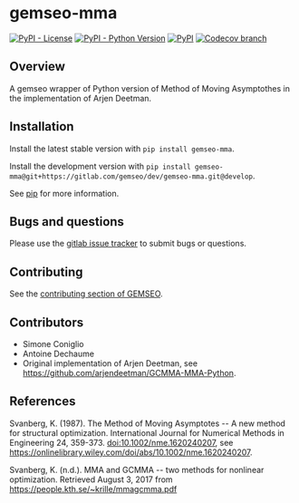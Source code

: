 <!--
Copyright 2021 IRT Saint Exupéry, https://www.irt-saintexupery.com

This work is licensed under the Creative Commons Attribution-ShareAlike 4.0
International License. To view a copy of this license, visit
http://creativecommons.org/licenses/by-sa/4.0/ or send a letter to Creative
Commons, PO Box 1866, Mountain View, CA 94042, USA.
-->

# gemseo-mma

[![PyPI - License](https://img.shields.io/pypi/l/gemseo)](https://www.gnu.org/licenses/lgpl-3.0.en.html)
[![PyPI - Python Version](https://img.shields.io/pypi/pyversions/gemseo-mma)](https://pypi.org/project/gemseo-mma/)
[![PyPI](https://img.shields.io/pypi/v/gemseo-mma)](https://pypi.org/project/gemseo-mma/)
[![Codecov branch](https://img.shields.io/codecov/c/gitlab/gemseo:dev/gemseo-mma/develop)](https://app.codecov.io/gl/gemseo:dev/gemseo-mma)

## Overview

A gemseo wrapper of Python version of Method of Moving Asymptothes in the implementation of Arjen Deetman.

## Installation

Install the latest stable version with `pip install gemseo-mma`.

Install the development version with
`pip install gemseo-mma@git+https://gitlab.com/gemseo/dev/gemseo-mma.git@develop`.

See [pip](https://pip.pypa.io/en/stable/getting-started/) for more information.

## Bugs and questions

Please use the [gitlab issue tracker](https://gitlab.com/gemseo/dev/gemseo-mma/-/issues)
to submit bugs or questions.

## Contributing

See the [contributing section of GEMSEO](https://gemseo.readthedocs.io/en/stable/software/developing.html#dev).

## Contributors

- Simone Coniglio
- Antoine Dechaume
- Original implementation of Arjen Deetman, see
    <https://github.com/arjendeetman/GCMMA-MMA-Python>.

## References

Svanberg, K. (1987). The Method of Moving Asymptotes -- A new method for
structural optimization. International Journal for Numerical Methods in
Engineering 24, 359-373. <doi:10.1002/nme.1620240207>, see
<https://onlinelibrary.wiley.com/doi/abs/10.1002/nme.1620240207>.

Svanberg, K. (n.d.). MMA and GCMMA -- two methods for nonlinear
optimization. Retrieved August 3, 2017 from
<https://people.kth.se/~krille/mmagcmma.pdf>

